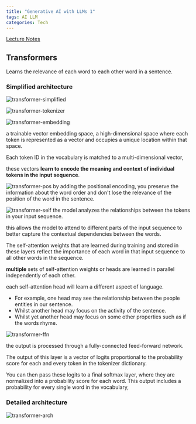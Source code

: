 ```yaml
---
title: "Generative AI with LLMs 1"
tags: AI LLM
categories: Tech
---
```


[Lecture Notes](/assets/materials/GenAILLM%20Slides/W1.pdf)

## Transformers

Learns the relevance of each word to each other word in a sentence.

### Simplified architecture
![transformer-simplified](/assets/source/image/blog/transformer-simplified.png)

![transformer-tokenizer](/assets/source/image/blog/transformer-tokenizer.png)

![transformer-embedding](/assets/source/image/blog/transformer-embedding.png)

a trainable vector embedding space, a high-dimensional space where each token is represented as a vector and occupies a unique location within that space. 

Each token ID in the vocabulary is matched to a multi-dimensional vector, 

these vectors **learn to encode the meaning and context of individual tokens in the input sequence**.

![transformer-pos](/assets/source/image/blog/transformer-pos.png)
by adding the positional encoding, you preserve the information about the word order and don't lose the relevance of the position of the word in the sentence.

![transformer-self](/assets/source/image/blog/transformer-self.png)
the model analyzes the relationships between the tokens in your input sequence. 

this allows the model to attend to different parts of the input sequence to better capture the contextual dependencies between the words. 

The self-attention weights that are learned during training and stored in these layers reflect the importance of each word in that input sequence to all other words in the sequence.

**multiple** sets of self-attention weights or heads are learned in parallel independently of each other.

each self-attention head will learn a different aspect of language. 
 - For example, one head may see the relationship between the people entities in our sentence. 
 - Whilst another head may focus on the activity of the sentence. 
 - Whilst yet another head may focus on some other properties such as if the words rhyme.

![transformer-ffn](/assets/source/image/blog/transformer-ffn.png)

the output is processed through a fully-connected feed-forward network. 

The output of this layer is a vector of logits proportional to the probability score for each and every token in the tokenizer dictionary. 

You can then pass these logits to a final softmax layer, where they are normalized into a probability score for each word. This output includes a probability for every single word in the vocabulary,

### Detailed architecture
![transformer-arch](/assets/source/image/blog/transformer-arch.png)

